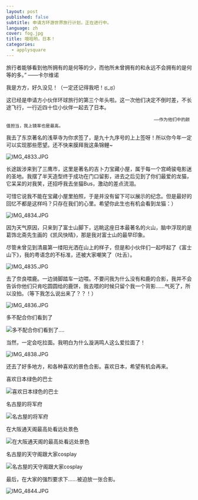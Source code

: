 ```yaml
---
layout: post
published: false
subtitle: 申请方环游世界旅行计划，正在进行中。
language: zh
cover: fog.jpg
title: 哦哈哟，日本！
categories:
  - applysquare
---
```

旅行者能够看到他所拥有的是何等的少，而他所未曾拥有的和永远不会拥有的是何等的多。”
															——卡尔维诺

我是方方，好久没见！（一定还记得我吧！ಥ_ಥ）

这已经是申请方小伙伴环球旅行的第三个年头啦。这一次他们决定不倒时差，不长途飞行，一行近四十位小伙伴一起去了日本。

															——作为他们中的颜值担当，我上镜率也是最高。

我去了东京著名的浅草寺为你求签了，是九十九序号的上上签呀！所以你今年一定可以实现那些愿望。还不快来膜拜我这条锦鲤~

![IMG_4833.JPG]({{site.baseurl}}/image/IMG_4833.JPG)

长途跋涉来到了三鹰市，这里是著名的吉卜力宝藏小屋，属于每一个宫崎骏电影迷的圣地。我摆了半天造型终于成功在门口留影，进去之后见到了你们最爱的龙猫，它呆呆的对我笑，还招呼我去坐猫Bus，激动的差点流泪。

可惜它说我不能在宝藏小屋里拍照，于是并没有留下可以展示的纪念。但是最好的回忆不都是这样吗？只存在我们的心里。希望你此生也有机会看到龙猫：）

![IMG_4834.JPG]({{site.baseurl}}/image/IMG_4834.JPG)

因为天气原因，只来到了富士山脚下，远眺这座日本最著名的火山，脑中浮现的是葛饰北斋先生画的《凯风快晴》，那是我对富士山的最早印象。

尽管未曾见到清晨第一缕阳光洒在山上的样子，但是和小伙伴们一起哼起了《富士山下》，我的粤语念的不标准，还被大家嘲笑了（吐舌）。

![IMG_4835.JPG]({{site.baseurl}}/image/IMG_4835.JPG)

去了奈良喂鹿。一边骑脚踏车一边喂。不要问我为什么没有和鹿的合影，我并不会告诉你他们只肯吃圆圆给的鹿饼，我去喂的时候只留个我一个背影……气死了，所以没拍。（等下我怎么说出来了？？！）

![IMG_4836.JPG]({{site.baseurl}}/image/IMG_4836.JPG)

多不配合你们看到了

![多不配合你们看到了....]({{site.baseurl}}/image/IMG_4837.JPG)

当然，一定会吃拉面。我明白为什么漩涡鸣人这么爱拉面了！

![IMG_4838.JPG]({{site.baseurl}}/image/IMG_4838.JPG)

还去了好多地方，和各种喜欢的景色合影。喜欢日本，希望有机会再来。

喜欢日本绿色的巴士

![喜欢日本绿色的巴士]({{site.baseurl}}/image/IMG_4839.JPG)

名古屋的将军府

![名古屋的将军府]({{site.baseurl}}/image/IMG_4840.JPG)

在大阪通天阁最高处看远处景色

![在大阪通天阁的最高处看远处景色]({{site.baseurl}}/image/IMG_4841.JPG)

名古屋的天守阁跟大家cosplay

![名古屋的天守阁跟大家cosplay]({{site.baseurl}}/image/IMG_4842.JPG)


最后，在大家的强烈要求下……被迫放一张合影。

![IMG_4844.JPG]({{site.baseurl}}/image/IMG_4844.JPG)
